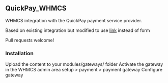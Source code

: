 ## QuickPay_WHMCS

WHMCS integration with the QuickPay payment service provider.

Based on existing integration but modified to use [link](https://learn.quickpay.net/tech-talk/payments/link/) instead of form

Pull requests welcome!

### Installation
  Upload the content to your modules/gateways/ folder
  Activate the gateway in the WHMCS admin area setup > payment > payment gateway
  Configure gateway
